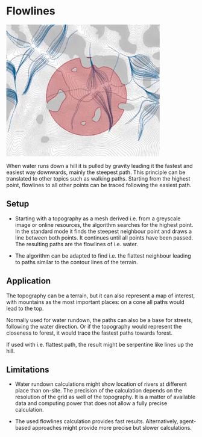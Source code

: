 # Flowlines

![](../img/flowlines-1.png)

When water runs down a hill it is pulled by gravity leading it the fastest and easiest way downwards, mainly the steepest path. This principle can be translated to other topics such as walking paths.
Starting from the highest point, flowlines to all other points can be traced following the easiest path.

## Setup

* Starting with a topography as a mesh derived i.e. from a greyscale image or online resources, the algorithm searches for the highest point. In the standard mode it finds the steepest neighbour point and draws a line between both points. It continues until all points have been passed. The resulting paths are the flowlines of i.e. water.

* The algorithm can be adapted to find i.e. the flattest neighbour leading to paths similar to the contour lines of the terrain.

## Application

The topography can be a terrain, but it can also represent a map of interest, with mountains as the most important places: on a cone all paths would lead to the top.

Normally used for water rundown, the paths can also be a base for streets, following the water direction. Or if the topography would represent the closeness to forest, it would trace the fastest paths towards forest.

If used with i.e. flattest path, the result might be serpentine like lines up the hill.

## Limitations

* Water rundown calculations might show location of rivers at different place than on-site. The precision of the calculation depends on the resolution of the grid as well of the topography. It is a matter of available data and computing power that does not allow a fully precise calculation.

* The used flowlines calculation provides fast results. Alternatively, agent-based approaches might provide more precise but slower calculations.
